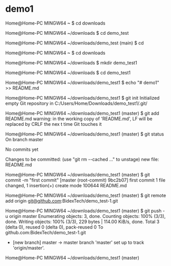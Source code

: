 # demo1

Home@Home-PC MINGW64 ~
$ cd downloads

Home@Home-PC MINGW64 ~/downloads
$ cd demo_test

Home@Home-PC MINGW64 ~/downloads/demo_test (main)
$ cd

Home@Home-PC MINGW64 ~
$ cd downloads

Home@Home-PC MINGW64 ~/downloads
$ mkdir demo_test1

Home@Home-PC MINGW64 ~/downloads
$ cd demo_test1

Home@Home-PC MINGW64 ~/downloads/demo_test1
$ echo "# demo1" >> README.md

Home@Home-PC MINGW64 ~/downloads/demo_test1
$ git init
Initialized empty Git repository in C:/Users/Home/Downloads/demo_test1/.git/

Home@Home-PC MINGW64 ~/downloads/demo_test1 (master)
$ git add README.md
warning: in the working copy of 'README.md', LF will be replaced by CRLF the nex
t time Git touches it

Home@Home-PC MINGW64 ~/downloads/demo_test1 (master)
$ git status
On branch master

No commits yet

Changes to be committed:
  (use "git rm --cached <file>..." to unstage)
        new file:   README.md


Home@Home-PC MINGW64 ~/downloads/demo_test1 (master)
$ git commit -m "first commit"
[master (root-commit) 9bc2b07] first commit
 1 file changed, 1 insertion(+)
 create mode 100644 README.md

Home@Home-PC MINGW64 ~/downloads/demo_test1 (master)
$ git remote add origin git@github.com:BidexTech/demo_test-1.git

Home@Home-PC MINGW64 ~/downloads/demo_test1 (master)
$ git push -u origin master
Enumerating objects: 3, done.
Counting objects: 100% (3/3), done.
Writing objects: 100% (3/3), 229 bytes | 114.00 KiB/s, done.
Total 3 (delta 0), reused 0 (delta 0), pack-reused 0
To github.com:BidexTech/demo_test-1.git
 * [new branch]      master -> master
branch 'master' set up to track 'origin/master'.

Home@Home-PC MINGW64 ~/downloads/demo_test1 (master)
